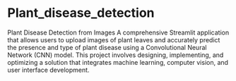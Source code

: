 # Plant_disease_detection
Plant Disease Detection from Images
A comprehensive Streamlit application that allows users to upload images of plant leaves and accurately predict the presence and type of plant disease using a Convolutional Neural Network (CNN) model. This project involves designing, implementing, and optimizing a solution that integrates machine learning, computer vision, and user interface development.
